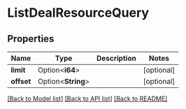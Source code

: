 # ListDealResourceQuery

## Properties

Name | Type | Description | Notes
------------ | ------------- | ------------- | -------------
**limit** | Option<**i64**> |  | [optional]
**offset** | Option<**String**> |  | [optional]

[[Back to Model list]](../README.md#documentation-for-models) [[Back to API list]](../README.md#documentation-for-api-endpoints) [[Back to README]](../README.md)


